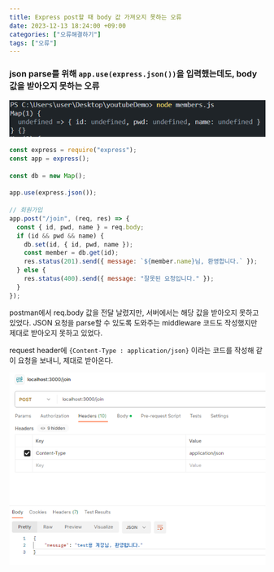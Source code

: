 ```yaml
---
title: Express post할 때 body 값 가져오지 못하는 오류
date: 2023-12-13 18:24:00 +09:00
categories: ["오류해결하기"]
tags: ["오류"]
---
```


### json parse를 위해 `app.use(express.json())`을 입력했는데도, body 값을 받아오지 못하는 오류

![Alt text](image.png)

```js
const express = require("express");
const app = express();

const db = new Map();

app.use(express.json());

// 회원가입
app.post("/join", (req, res) => {
  const { id, pwd, name } = req.body;
  if (id && pwd && name) {
    db.set(id, { id, pwd, name });
    const member = db.get(id);
    res.status(201).send({ message: `${member.name}님, 환영합니다.` });
  } else {
    res.status(400).send({ message: "잘못된 요청입니다." });
  }
});
```

postman에서 req.body 값을 전달 날렸지만, 서버에서는 해당 값을 받아오지 못하고 있었다.
JSON 요청을 parse할 수 있도록 도와주는 middleware 코드도 작성했지만 제대로 받아오지 못하고 있었다.

request header에 `{Content-Type : application/json}` 이라는 코드를 작성해 같이 요청을 보내니, 제대로 받아온다.

![Alt text](image-1.png)
